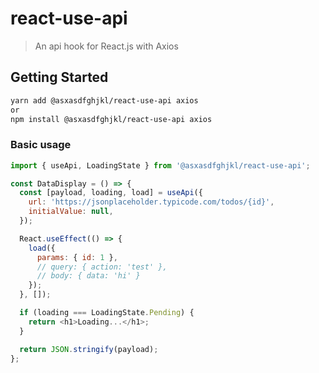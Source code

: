 # react-use-api

> An api hook for React.js with Axios

## Getting Started

```bash
yarn add @asxasdfghjkl/react-use-api axios
or
npm install @asxasdfghjkl/react-use-api axios
```

### Basic usage

```javascript
import { useApi, LoadingState } from '@asxasdfghjkl/react-use-api';

const DataDisplay = () => {
  const [payload, loading, load] = useApi({
    url: 'https://jsonplaceholder.typicode.com/todos/{id}',
    initialValue: null,
  });

  React.useEffect(() => {
    load({
      params: { id: 1 },
      // query: { action: 'test' },
      // body: { data: 'hi' }
    });
  }, []);

  if (loading === LoadingState.Pending) {
    return <h1>Loading...</h1>;
  }

  return JSON.stringify(payload);
};
```
